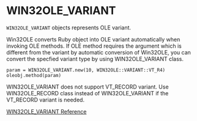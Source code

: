 # WIN32OLE_VARIANT

`WIN32OLE_VARIANT` objects represents OLE variant.

Win32OLE converts Ruby object into OLE variant automatically when invoking OLE
methods. If OLE method requires the argument which is different from the
variant by automatic conversion of Win32OLE, you can convert the specfied
variant type by using WIN32OLE_VARIANT class.

    param = WIN32OLE_VARIANT.new(10, WIN32OLE::VARIANT::VT_R4)
    oleobj.method(param)

WIN32OLE_VARIANT does not support VT_RECORD variant. Use WIN32OLE_RECORD class
instead of WIN32OLE_VARIANT if the VT_RECORD variant is needed.

[WIN32OLE_VARIANT Reference](https://ruby-doc.org/stdlib-2.5.0/libdoc/win32ole/rdoc/WIN32OLE_VARIANT.html)
